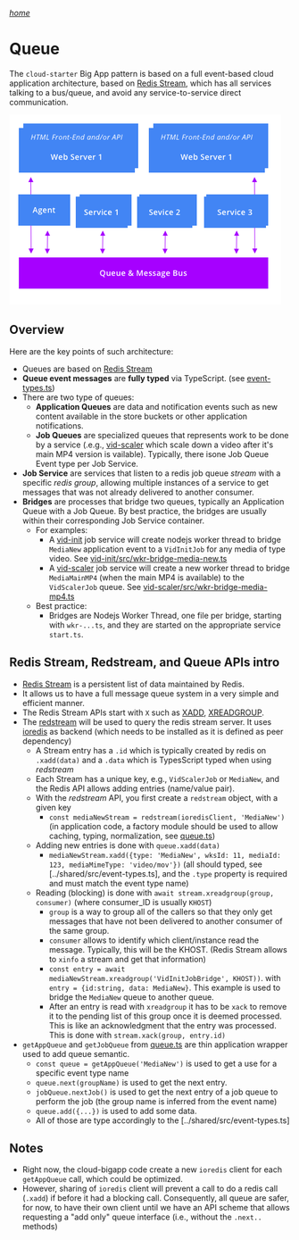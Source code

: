 _[home](../README.md)_

# Queue 

The `cloud-starter` Big App pattern is based on a full event-based cloud application architecture, based on [Redis Stream](https://redis.io/topics/streams-intro), which has all services talking to a bus/queue, and avoid any service-to-service direct communication. 


![](images/arch-queue.png)

## Overview

Here are the key points of such architecture: 

- Queues are based on [Redis Stream](https://redis.io/topics/streams-intro)
- **Queue event messages** are **fully typed** via TypeScript. (see [event-types.ts](../shared/src/event-types.ts))
- There are two type of queues: 
  - **Application Queues** are data and notification events such as new content available in the store buckets or other application notifications.
  - **Job Queues** are specialized queues that represents work to be done by a service (.e.g., [vid-scaler](../services/vid-scaler/) which scale down a video after it's main MP4 version is vailable). Typically, there isone Job Queue Event type per Job Service. 
- **Job Service** are services that listen to a redis job queue _stream_ with a specific _redis group_, allowing multiple instances of a service to get messages that was not already delivered to another consumer. 
- **Bridges** are processes that bridge two queues, typically an Application Queue with a Job Queue. By best practice, the bridges are usually within their corresponding Job Service container. 
  - For examples: 
    - A [vid-init](../services/vid-init/) job service will create nodejs worker thread to bridge `MediaNew` application event to a `VidInitJob` for any media of type video. See [vid-init/src/wkr-bridge-media-new.ts](../services/vid-init/src/wkr-bridge-media-new.ts)
    - A [vid-scaler](../services/vid-scaler/)  job service will create a new worker thread to bridge `MediaMainMP4` (when the main MP4 is available) to the `VidScalerJob` queue. See [vid-scaler/src/wkr-bridge-media-mp4.ts](../services/vid-scaler/src/wkr-bridge-media-mp4.ts)
  - Best practice: 
    - Bridges are Nodejs Worker Thread, one file per bridge, starting with `wkr-...ts`, and they are started on the appropriate service `start.ts`.



## Redis Stream, Redstream, and Queue APIs intro

- [Redis Stream](https://redis.io/topics/streams-intro) is a persistent list of data maintained by Redis. 
- It allows us to have a full message queue system in a very simple and efficient manner. 
- The Redis Stream APIs start with `X` such as [XADD](https://redis.io/commands/xadd), [XREADGROUP](https://redis.io/commands/xreadgroup).
- The [redstream](https://www.npmjs.com/package/redstream) will be used to query the redis stream server. It uses [ioredis](https://www.npmjs.com/package/ioredis) as backend (which needs to be installed as it is defined as peer dependency)
  - A Stream entry has a `.id` which is typically created by redis on `.xadd(data)` and a `.data` which is TypesScript typed when using _redstream_ 
  - Each Stream has a unique key, e.g., `VidScalerJob` or `MediaNew`, and the Redis API allows adding entries (name/value pair). 
  - With the _redstream_ API, you first create a `redstream` object, with a given key
    - `const mediaNewStream = redstream(ioredisClient, 'MediaNew')` (in application code, a factory module should be used to allow caching, typing, normalization, see [queue.ts](../services/_common/src/queue.ts))
  - Adding new entries is done with `queue.xadd(data)`
    - `mediaNewStream.xadd({type: 'MediaNew', wksId: 11, mediaId: 123, mediaMimeType: 'video/mov'})` (all should typed, see [../shared/src/event-types.ts], and the `.type` property is required and must match the event type name)
  - Reading (blocking) is done with `await stream.xreadgroup(group, consumer)` (where consumer_ID is usually `KHOST`)
    - `group` is a way to group all of the callers so that they only get messages that have not been delivered to another consumer of the same group. 
    - `consumer` allows to identify which client/instance read the message. Typically, this will be the KHOST. (Redis Stream allows to `xinfo` a stream and get that information)
    - `const entry = await mediaNewStream.xreadgroup('VidInitJobBridge', KHOST))`. with `entry = {id:string, data: MediaNew}`. This example is used to bridge the `MediaNew` queue to another queue. 
    - After an entry is read with `xreadgroup` it has to be `xack` to remove it to the pending list of this group once it is deemed processed. This is like an acknowledgment that the entry was processed. This is done with `stream.xack(group, entry.id)`
- `getAppQueue` and `getJobQueue` from [queue.ts](../services/_common/src/queue.ts) are thin application wrapper used to add queue semantic.  
  - `const queue = getAppQueue('MediaNew')` is used to get a use for a specific event type name
  - `queue.next(groupName)` is used to get the next entry. 
  - `jobQueue.nextJob()` is used to get the next entry of a job queue to perform the job (the group name is inferred from the event name)
  - `queue.add({...})` is used to add some data. 
  - All of those are type accordingly to the [../shared/src/event-types.ts]

## Notes

- Right now, the cloud-bigapp code create a new `ioredis` client for each `getAppQueue` call, which could be optimized. 
- However, sharing of `ioredis` client will prevent a call to do a redis call (`.xadd`) if before it had a blocking call. Consequently, all queue are safer, for now, to have their own client until we have an API scheme that allows requesting a "add only" queue interface (i.e., without the `.next..` methods)






